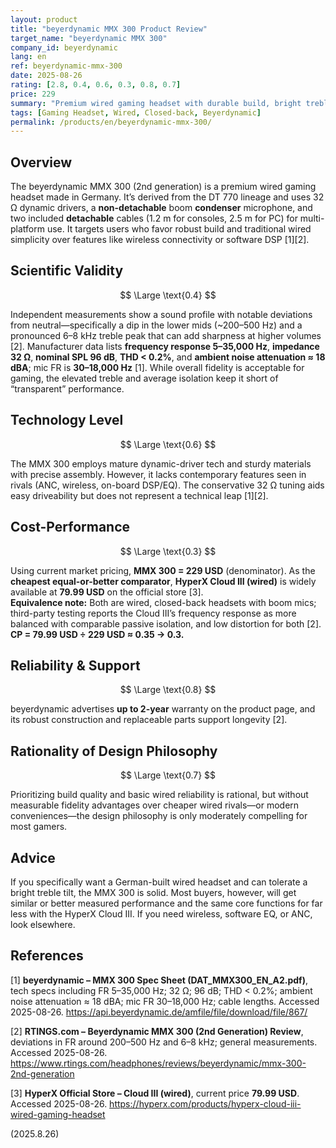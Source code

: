 ```yaml
---
layout: product
title: "beyerdynamic MMX 300 Product Review"
target_name: "beyerdynamic MMX 300"
company_id: beyerdynamic
lang: en
ref: beyerdynamic-mmx-300
date: 2025-08-26
rating: [2.8, 0.4, 0.6, 0.3, 0.8, 0.7]
price: 229
summary: "Premium wired gaming headset with durable build, bright treble, and weak value versus modern wired rivals"
tags: [Gaming Headset, Wired, Closed-back, Beyerdynamic]
permalink: /products/en/beyerdynamic-mmx-300/
---
```


## Overview

The beyerdynamic MMX 300 (2nd generation) is a premium wired gaming headset made in Germany. It’s derived from the DT 770 lineage and uses 32 Ω dynamic drivers, a **non-detachable** boom **condenser** microphone, and two included **detachable** cables (1.2 m for consoles, 2.5 m for PC) for multi-platform use. It targets users who favor robust build and traditional wired simplicity over features like wireless connectivity or software DSP [1][2].

## Scientific Validity

$$ \Large \text{0.4} $$

Independent measurements show a sound profile with notable deviations from neutral—specifically a dip in the lower mids (~200–500 Hz) and a pronounced 6–8 kHz treble peak that can add sharpness at higher volumes [2]. Manufacturer data lists **frequency response 5–35,000 Hz**, **impedance 32 Ω**, **nominal SPL 96 dB**, **THD < 0.2%**, and **ambient noise attenuation ≈ 18 dBA**; mic FR is **30–18,000 Hz** [1]. While overall fidelity is acceptable for gaming, the elevated treble and average isolation keep it short of “transparent” performance.

## Technology Level

$$ \Large \text{0.6} $$

The MMX 300 employs mature dynamic-driver tech and sturdy materials with precise assembly. However, it lacks contemporary features seen in rivals (ANC, wireless, on-board DSP/EQ). The conservative 32 Ω tuning aids easy driveability but does not represent a technical leap [1][2].

## Cost-Performance

$$ \Large \text{0.3} $$

Using current market pricing, **MMX 300 = 229 USD** (denominator). As the **cheapest equal-or-better comparator**, **HyperX Cloud III (wired)** is widely available at **79.99 USD** on the official store [3].  
**Equivalence note:** Both are wired, closed-back headsets with boom mics; third-party testing reports the Cloud III’s frequency response as more balanced with comparable passive isolation, and low distortion for both [2].  
**CP = 79.99 USD ÷ 229 USD ≈ 0.35 → 0.3.**

## Reliability & Support

$$ \Large \text{0.8} $$

beyerdynamic advertises **up to 2-year** warranty on the product page, and its robust construction and replaceable parts support longevity [2].

## Rationality of Design Philosophy

$$ \Large \text{0.7} $$

Prioritizing build quality and basic wired reliability is rational, but without measurable fidelity advantages over cheaper wired rivals—or modern conveniences—the design philosophy is only moderately compelling for most gamers.

## Advice

If you specifically want a German-built wired headset and can tolerate a bright treble tilt, the MMX 300 is solid. Most buyers, however, will get similar or better measured performance and the same core functions for far less with the HyperX Cloud III. If you need wireless, software EQ, or ANC, look elsewhere.

## References

[1] **beyerdynamic – MMX 300 Spec Sheet (DAT_MMX300_EN_A2.pdf)**, tech specs including FR 5–35,000 Hz; 32 Ω; 96 dB; THD < 0.2%; ambient noise attenuation ≈ 18 dBA; mic FR 30–18,000 Hz; cable lengths. Accessed 2025-08-26. https://api.beyerdynamic.de/amfile/file/download/file/867/  

[2] **RTINGS.com – Beyerdynamic MMX 300 (2nd Generation) Review**, deviations in FR around 200–500 Hz and 6–8 kHz; general measurements. Accessed 2025-08-26. https://www.rtings.com/headphones/reviews/beyerdynamic/mmx-300-2nd-generation  

[3] **HyperX Official Store – Cloud III (wired)**, current price **79.99 USD**. Accessed 2025-08-26. https://hyperx.com/products/hyperx-cloud-iii-wired-gaming-headset  

(2025.8.26)

